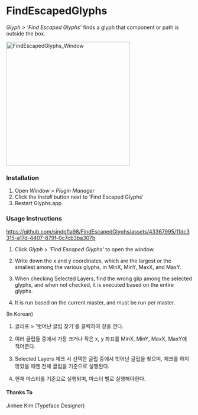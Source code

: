 # FindEscapedGlyphs
*Glyph > 'Find Escaped Glyphs'* finds a glyph that component or path is outside the box.

<img width="335" alt="FindEscapedGlyphs_Window" src="https://github.com/sindpfla98/FindEscapedGlyphs/assets/43367995/a04416bc-9350-4e31-bc13-4bf0dacbfb5f">

### Installation

1. Open *Window > Plugin Manager*
2. Click the *Install* button next to ’Find Escaped Glyphs’
3. Restart Glyphs.app

### Usage Instructions

https://github.com/sindpfla98/FindEscapedGlyphs/assets/43367995/11dc3315-a17d-4407-879f-0c7cb3ba307b

1. Click *Glyph > 'Find Escaped Glyphs'* to open the window.

2. Write down the x and y coordinates, which are the largest or the smallest among the various glyphs, in MinX, MinY, MaxX, and MaxY.

3. When checking Selected Layers, find the wrong glip among the selected glyphs, and when not checked, it is executed based on the entire glyphs.

4. It is run based on the current master, and must be run per master.

(In Korean)

1. 글리프 > '벗어난 글립 찾기'를 클릭하여 창을 연다.

2. 여러 글립들 중에서 가장 크거나 작은 x, y 좌표를 MinX, MinY, MaxX, MaxY에 적어준다.

3. Selected Layers 체크 시 선택한 글립 중에서 벗어난 글립을 찾으며, 체크를 하지 않았을 때엔 전체 글립을 기준으로 실행된다.

4. 현재 마스터를 기준으로 실행되며, 마스터 별로 실행해야한다.


#### Thanks To

Jinhee Kim (Typeface Designer)
